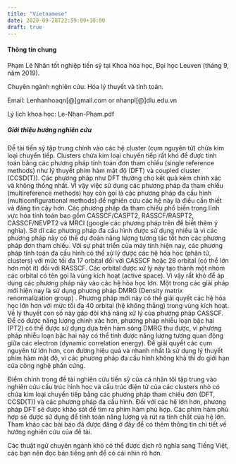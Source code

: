 ```yaml
---
title: "Vietnamese"
date: 2020-09-28T22:59:09+10:00
draft: true
---
```


#### Thông tin chung

Phạm Lê Nhân tốt nghiệp tiến sỹ tại Khoa hóa học, Đại học Leuven (tháng 9, năm 2019).

Chuyên ngành nghiên cứu: Hóa lý thuyết và tính toán.

Email: Lenhanhoaqn[@]gmail.com or nhanpl[@]dlu.edu.vn 

Lý lịch khoa học: Le-Nhan-Pham.pdf 

##### Giới thiệu hướng nghiên cứu

Đề tài tiến sỹ tập trung chính vào các hệ cluster (cụm nguyên tử) chứa kim loại chuyển tiếp. Clusters chứa kim loại chuyển tiếp rất khó để được tính toán bằng các phương pháp tính toán đơn tham chiếu (single reference methods) như lý thuyết phím hàm mật độ (DFT) và coupled cluster (CCSD(T)). Các phương pháp như DFT thường cho kết quả kém chính xác và không thống nhất. VÌ vậy việc sử dụng các phương pháp đa tham chiếu (multireference methods) hay còn gọi là các phương pháp đa cấu hình (multiconfigurational methods) để nghiên cứu các hệ này là điều cần thiết và đáng tin cậy hơn. Các phương pháp đa tham chiếu phổ biến trong lĩnh vực hóa tính toán bao gồm CASSCF/CASPT2, RASSCF/RASPT2, CASSCF/NEVPT2 và MRCI (google các phương pháp trên để biết thêm ý nghĩa). Sở dĩ các phương pháp đa cấu hình được sử dụng nhiều là vì các phương pháp này có thể dự đoán năng lượng tương tác tốt hơn các phương pháp đơn tham chiếu. Với sự phát triển của máy tính hiện nay, các phương pháp tính toán đa cấu hình có thể xử lý được các hệ hóa học (phân tử, clusters) với mức tối đa 17 orbital đối với CASSCF hoặc 28 orbital (có thể lớn hơn một ít) đối với RASSCF. Các orbital được xử lý này tạo thành một nhóm các orbital có tên gọi là vùng kích hoạt (active space). Vì vậy rất khó để áp dụng các phương pháp này vào các hệ hóa học lớn. Một trong các giải pháp mới hiện nay là sử dụng phương pháp DMRG (Density matrix renormalization group) . Phương pháp mới này có thể giải quyết các hệ hóa học lớn hơn với mức tối đa 40 orbital (hệ không thẳng) trong vùng kích hoạt. Về lý thuyết con số này gấp đôi khả năng xử lý của phương pháp CASSCF. Để có được năng lượng chính xác hơn, phương pháp nhiễu loạn bậc hai (PT2) có thể được sử dụng dựa trên hàm sóng DMRG thu được, vì phương pháp nhiễu loạn bậc hai này có thể tính được năng lượng tương quan động giữa các electron (dynamic correlation energy). Để giải quyết các cụm nguyên tử lớn hơn, con đường hiệu quả và nhanh nhất là sử dụng lý thuyết phím hàm mật độ, vì các phương pháp đa cấu hình không khả thi do giới hạn của công nghệ phần cứng.

Điểm chính trong đề tài nghiên cứu tiến sỹ của cá nhân tôi tập trung vào nghiên cứu cấu trúc hình học và cấu trúc điện tử của các clusters nhỏ có chứa kim loại chuyển tiếp bằng các phương pháp tham chiếu đơn (DFT, CCSD(T)) và các phương pháp đa cấu hình. Đối với các hệ lớn hơn, phương pháp DFT sẽ được khảo sát để tìm ra phím hàm phù hợp. Các phím hàm phù hợp sẽ được sử dụng để tính toán năng lượng và rút ra tính chất của hệ lớn. Tham khảo các bài báo đã được đăng ở đây để có thêm thông tin chi tiết về hướng nghiên cứu của đề tài.

Các thuật ngữ chuyên ngành khó có thể được dịch rõ nghĩa sang Tiếng Việt, các bạn nên đọc bản tiếng anh để có cái nhìn rõ hơn.